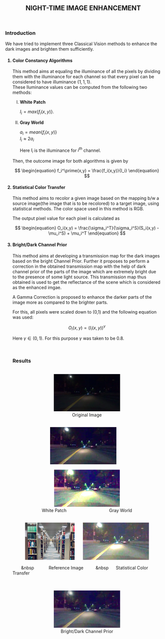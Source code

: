 ## <center><b>NIGHT-TIME IMAGE ENHANCEMENT</b></center>
<br>

### <b>Introduction </b>
We have tried to implement three Classical Vision methods to enhance the dark images and brighten them sufficiently.
<ol>

#### <li><b>Color Constancy Algorithms</b>
This method aims at equaling the illuminance of all the pixels by dividing them with the illuminance
for each channel so that every pixel can be considered to have illuminance $\{1,1,1\}$.<br>
These lluminance values can be computed from the following two methods:
<ol type = 'I'>
<li> <b>White Patch</b>

$I_i = max\{f_i(x, y)\}$.


<li> <b>Gray World</b>
    
$a_i = mean\{f_i (x, y)\}$<br>
$I_i ≈ 2a_i$


Here $I_i$ is the illuminance for $i^{th}$ channel.
</ol>
Then, the outcome image for both algorithms is given by

$$
\begin{equation}
f_i^\prime(x,y) = \frac{f_i(x,y)}{I_i}
\end{equation}
$$

#### <b> <li>Statistical Color Transfer </b>
This method aims to recolor a given image based on the mapping b/w a source image(the image that
is to be recolored) to a target image, using statistical methods. The color space used in this method is
RGB.

<!-- $$
\begin{equation}
\mu_i^S = \frac{1}{M_SN_S}\sum^{M_S}_{x=1}\sum^{N_S}_{y=1}S_i(x,y)

\end{equation}
$$

$$
\begin{equation}
\mu_i^T = \frac{1}{M_TN_T}\sum^{M_T}_{x=1}\sum^{N_T}_{y=1}T_i(x,y)
\end{equation}
$$

$$
\begin{equation}
\sigma_i^S = \sqrt{\frac{1}{M_SN_S}\sum_{x=1}^{M_S}\sum_{x=1}^{N_S}(S_i(x,y) - \mu_i^S)^2}
\end{equation}
$$

$$
\begin{equation}
\sigma_i^T = \sqrt{\frac{1}{M_TN_T}\sum_{x=1}^{M_T}\sum_{x=1}^{N_T}(T_i(x,y) - \mu_i^T)^2}
\end{equation}
$$ -->

The output pixel value for each pixel is calculated as

$$
\begin{equation}
O_i(x,y) = \frac{\sigma_i^T}{\sigma_i^S}(S_i(x,y) - \mu_i^S) + \mu_i^T
\end{equation}
$$


#### <b> <li>Bright/Dark Channel Prior </b>

This method aims at developing a transmission map for the dark images based on the bright Channel Prior.
Further it proposes to perform a correction in the obtained transmission map with the help of dark channel prior of the parts of the image which are extremely bright due to the presence of some light source.
This transmission map thus obtained is used to get the reflectance of the scene which is considered as the enhanced imgae.

A Gamma Correction is proposed to enhance the darker parts of the image more as compared to the brighter parts.

For this, all pixels were scaled down to (0,1) and the following equation was used:

$$
\begin{equation}
O_i(x,y) = (I_i(x,y))^\gamma 
\end{equation}
$$

Here $\gamma\in (0,1)$. For this purpose $\gamma$ was taken to be 0.8. 

<br>

### <b>Results</b>

<br>

<center>

<img src="./Results/original.png" style="height : 120px;">

</center>

<center> Original Image</center>

<br>

<center>

<img src="./Results/WP.png" style="height : 120px"> &nbsp;&nbsp;&nbsp;&nbsp;&nbsp; 

<img src="./Results/GW.png" style="height : 120px">

</center>

<center> White Patch &nbsp;&nbsp;&nbsp;&nbsp;&nbsp;&nbsp;&nbsp;&nbsp;&nbsp;&nbsp;&nbsp;&nbsp;&nbsp;&nbsp;&nbsp;&nbsp;&nbsp;&nbsp;&nbsp;&nbsp;&nbsp;&nbsp;&nbsp;&nbsp;&nbsp;&nbsp;&nbsp;&nbsp;&nbsp;&nbsp;&nbsp;&nbsp;&nbsp; Gray World

</center>

<br>

<center>

<img src="./Results/Reference.png" style="height : 120px"> &nbsp;&nbsp;&nbsp;&nbsp;&nbsp; 
<img src="./Results/Statistical.png" style="height : 120px">

</center>

&nbsp;&nbsp;&nbsp;&nbsp;&nbsp;&nbsp;&nbsp;&nbsp&nbsp;&nbsp;&nbsp;&nbsp;&nbsp;&nbsp;&nbsp;&nbsp;&nbsp;&nbsp;&nbsp;&nbsp;Reference Image &nbsp;&nbsp;&nbsp;&nbsp;&nbsp;&nbsp;&nbsp;&nbsp;&nbsp;&nbsp&nbsp;&nbsp;&nbsp;&nbsp;&nbsp; Statistical Color Transfer

<br>

<br>

<center>

<img src="./Results/BD_channel.png" style="height : 120px">

</center>

<center> Bright/Dark Channel Prior

</center>

